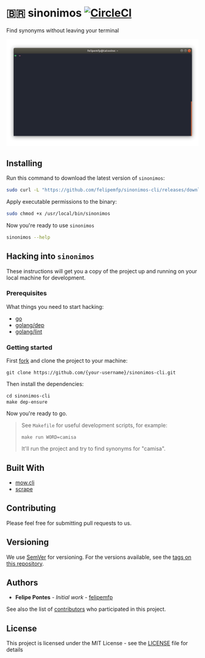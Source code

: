 # 🇧🇷 sinonimos [![CircleCI](https://circleci.com/gh/felipemfp/sinonimos-cli.svg?style=shield)](https://circleci.com/gh/felipemfp/sinonimos-cli)

Find synonyms without leaving your terminal

![Preview](sinonimos-peek.gif)

## Installing

Run this command to download the latest version of `sinonimos`:

```bash
sudo curl -L "https://github.com/felipemfp/sinonimos-cli/releases/download/v0.4.0/sinonimos" -o /usr/local/bin/sinonimos
```

Apply executable permissions to the binary:

```bash
sudo chmod +x /usr/local/bin/sinonimos
```

Now you're ready to use `sinonimos`

```bash
sinonimos --help
```

## Hacking into `sinonimos`

These instructions will get you a copy of the project up and running on your local machine for development.

### Prerequisites

What things you need to start hacking:

- [go](https://golang.org/doc/install)
- [golang/dep](https://github.com/golang/dep/blob/master/docs/installation.md)
- [golang/lint](https://github.com/golang/lint#installation)

### Getting started

First [fork](https://guides.github.com/activities/forking/) and clone the project to your machine:

```
git clone https://github.com/{your-username}/sinonimos-cli.git
```

Then install the dependencies:

```
cd sinonimos-cli
make dep-ensure
```

Now you're ready to go.

> See `Makefile` for useful development scripts, for example:
>
> ```
> make run WORD=camisa
> ```
>
> It'll run the project and try to find synonyms for "camisa".

## Built With

- [mow.cli](https://github.com/jawher/mow.cli)
- [scrape](https://github.com/yhat/scrape)

## Contributing

Please feel free for submitting pull requests to us.

## Versioning

We use [SemVer](http://semver.org/) for versioning. For the versions available, see the [tags on this repository](https://github.com/felipemfp/sinonimos-cli/tags).

## Authors

- **Felipe Pontes** - _Initial work_ - [felipemfp](https://github.com/felipemfp)

See also the list of [contributors](https://github.com/felipemfp/sinonimos-cli/contributors) who participated in this project.

## License

This project is licensed under the MIT License - see the [LICENSE](LICENSE) file for details
